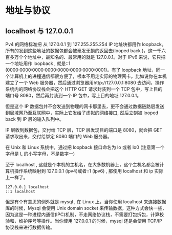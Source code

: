 # 地址与协议

## localhost 与 127.0.0.1

Pv4 的网络标准把 从 127.0.0.1 到 127.255.255.254 IP 地址块都用作 loopback。所有的发到这些地址的数据包都会被毫发无损的返回去(looped back )，这一千六百多万个个地址中，最知名的、最常用的就是 127.0.0.1。对于 IPv6 来说，它只把一个地址用作 loopback , 就是::1 (0000:0000:0000:0000:0000:0000:0000:0001)。有了 loopback 地址，同一个计算机上的进程通信都很方便了，根本不用走实际的物理网卡。比如说你在本机建立了一个 Web 服务器，然后通过浏览器用http://127.0.0.1:8080 去访问，操作系统内的网络协议栈会把这个 HTTP GET 请求封装到一个 TCP 包中，写上目的端口号 8080，然后再封装到一个 IP 包中，写上目的地址 127.0.0.1。

但是这个 IP 数据包并不会发送到物理的网卡那里去，更不会通过数据链路层发送到局域网乃至互联网中，实际上它发给了虚拟的网络接口, 然后立刻被 looped back 到 IP 层的输入队列中。

IP 层收到数据包，交付给 TCP 层，TCP 层发现目的端口是 8080，就会把 GET 请求取出来，交付给绑定 8080 端口的 Web 服务器。

在 Unix 和 Linux 系统中，通过把 loopback 接口命名为 lo 或者 lo0 (注意第一个字母是 L 的小写字母，不是数字一)

至于 localhost , 这就是个本机的主机名，在大多数机器上，这个主机名都会被计算机操作系统映射到 127.0.0.1 (ipv4)或者::1 (ipv6) , 那使用 localhost 和 ip 实际上一样了。

```
127.0.0.1 localhost
::1 localhost
```

但是有个有意思的例外就是 mysql , 在 Linux 上，当你使用 localhost 来连接数据库的时候，Mysql 会使用 Unix domain socket 来传输数据，这种方式会快一些，因为这是一种进程内通信(IPC)机制，不走网络协议栈，不需要打包拆包，计算校验和，维护序号等操作。当你使用 127.0.0.1 的时候，mysql 还是会使用 TCP/IP 协议栈来进行数据传输。

